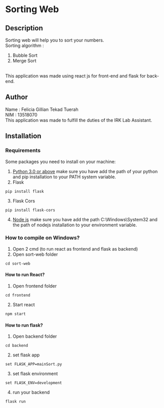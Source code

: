 # Sorting Web
## Description
Sorting web will help you to sort your numbers.
<br/>
Sorting algorithm :
1. Bubble Sort
2. Merge Sort
<br/>
This application was made using react js for front-end and flask for back-end.

## Author
Name : Felicia Gillian Tekad Tuerah
<br/>
NIM : 13518070
<br/>
This application was made to fulfill the duties of the IRK Lab Assistant.

## Installation
### Requirements
Some packages you need to install on your machine:
1. [Python 3.0 or above](https://www.python.org/)
make sure you have add the path of your python and pip installation to your PATH system variable.
2. Flask 
```
pip install flask
```
3. Flask Cors
```
pip install flask-cors
```
4. [Node js](https://nodejs.org/en/)
make sure you have add the path C:\Windows\System32 and the path of nodejs installation to your environment variable.

### How to compile on Windows?
1. Open 2 cmd (to run react as frontend and flask as backend)
2. Open sort-web folder
```
cd sort-web
```
#### How to run React?
1. Open frontend folder
```
cd frontend
```
2. Start react
```
npm start
```
#### How to run flask?
1. Open backend folder
```
cd backend
```
2. set flask app
```
set FLASK_APP=mainSort.py
```
3. set flask environment
```
set FLASK_ENV=development
```
4. run your backend
```
flask run
```
